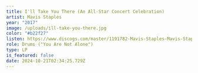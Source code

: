 ```yaml
---
title: I'll Take You There (An All-Star Concert Celebration)
artist: Mavis Staples
year: "2017"
image: /uploads/ill-take-you-there.jpg
color: "#b22f27"
listen: https://www.discogs.com/master/1191782-Mavis-Staples-Mavis-Staples-Ill-Take-You-There-An-All-Star-Concert-Celebration
role: Drums ("You Are Not Alone")
type: LP
is_featured: false
date: 2024-10-21T02:34:25.729Z
---
```

